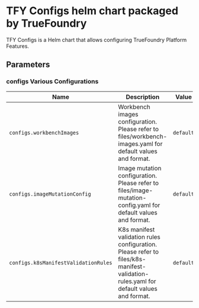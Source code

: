 # TFY Configs helm chart packaged by TrueFoundry
TFY Configs is a Helm chart that allows configuring TrueFoundry Platform Features.

## Parameters

### configs Various Configurations

| Name                                 | Description                                                                                                                          | Value     |
| ------------------------------------ | ------------------------------------------------------------------------------------------------------------------------------------ | --------- |
| `configs.workbenchImages`            | Workbench images configuration. Please refer to files/workbench-images.yaml for default values and format.                           | `default` |
| `configs.imageMutationConfig`        | Image mutation configuration. Please refer to files/image-mutation-config.yaml for default values and format.                        | `default` |
| `configs.k8sManifestValidationRules` | K8s manifest validation rules configuration. Please refer to files/k8s-manifest-validation-rules.yaml for default values and format. | `default` |
